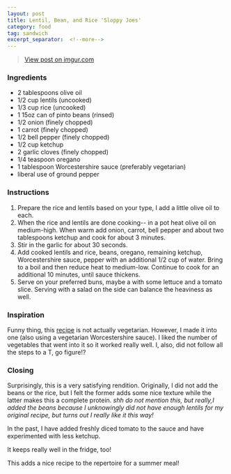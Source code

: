 ```yaml
---
layout: post
title: Lentil, Bean, and Rice 'Sloppy Joes'
category: food
tag: sandwich
excerpt_separator:  <!--more-->
---
```


<blockquote class="imgur-embed-pub" lang="en" data-id="a/qisIRr2"><a href="//imgur.com/a/qisIRr2">View post on imgur.com</a></blockquote><script async src="//s.imgur.com/min/embed.js" charset="utf-8"></script>

### Ingredients
* 2 tablespoons olive oil
* 1/2 cup lentils (uncooked)
* 1/3 cup rice (uncooked)
* 1 15oz can of pinto beans (rinsed)
* 1/2 onion (finely chopped)
* 1 carrot (finely chopped)
* 1/2 bell pepper (finely chopped)
* 1/2 cup ketchup
* 2 garlic cloves (finely chopped)
* 1/4 teaspoon oregano
* 1 tablespoon Worcestershire sauce (preferably vegetarian)
* liberal use of ground pepper

### Instructions
1. Prepare the rice and lentils based on your type, I add a little olive oil to each.
2. When the rice and lentils are done cooking-- in a pot heat olive oil on medium-high. When warm add onion, carrot, bell pepper and about two tablespoons ketchup and cook for about 3 minutes.
3. Stir in the garlic for about 30 seconds.
4. Add cooked lentils and rice, beans, oregano, remaining ketchup, Worcestershire sauce, pepper with an additional 1/2 cup of water. Bring to a boil and then reduce heat to medium-low. Continue to cook for an additional 10 minutes, until sauce thickens.
5. Serve on your preferred buns, maybe a with some lettuce and a tomato slice. Serving with a salad on the side can balance the heaviness as well.

### Inspiration
Funny thing, this <a href="https://www.foodnetwork.com/recipes/food-network-kitchen/lentil-sloppy-joes-recipe-2109517" target="_blank">recipe</a> is not actually vegetarian. However, I made it into one (also using a vegetarian Worcestershire sauce). I liked the number of vegetables that went into it so it worked really well. I, also, did not follow all the steps to a T, go figure!?

### Closing
Surprisingly, this is a very satisfying rendition. Originally, I did not add the beans or the rice, but I felt the former adds some nice texture while the latter makes this a complete protein. _shh do not mention this, but really,I added the beans because I unknowingly did not have enough lentils for my original recipe, but turns out I really like it this way!_

In the past, I have added freshly diced tomato to the sauce and have experimented with less ketchup.

It keeps really well in the fridge, too!

This adds a nice recipe to the repertoire for a summer meal!